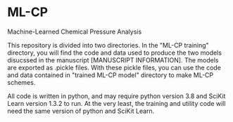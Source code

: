 # ML-CP
Machine-Learned Chemical Pressure Analysis

This repository is divided into two directories. In the "ML-CP training" directory, you will find the code and data used to produce the two models disucssed in the manuscript [MANUSCRIPT INFORMATION]. The models are exported as .pickle files. With these pickle files, you can use the code and data contained in "trained ML-CP model" directory to make ML-CP schemes. 

All code is written in python, and may require python version 3.8 and SciKit Learn version 1.3.2 to run. At the very least, the training and utility code will need the same version of python and SciKit Learn. 
